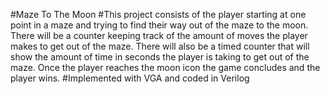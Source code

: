 #Maze To The Moon
#This project consists of the player starting at one point in a maze and trying to find their way out of the maze to the moon. There will be a counter keeping track of the amount of moves the player makes to get out of the maze. There will also be a timed counter that will show the amount of time in seconds the player is taking to get out of the maze. Once the player reaches the moon icon the game concludes and the player wins.
#Implemented with VGA and coded in Verilog